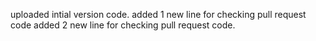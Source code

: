 uploaded intial version code.
added 1 new line for checking pull request code
added 2 new line for checking pull request code.